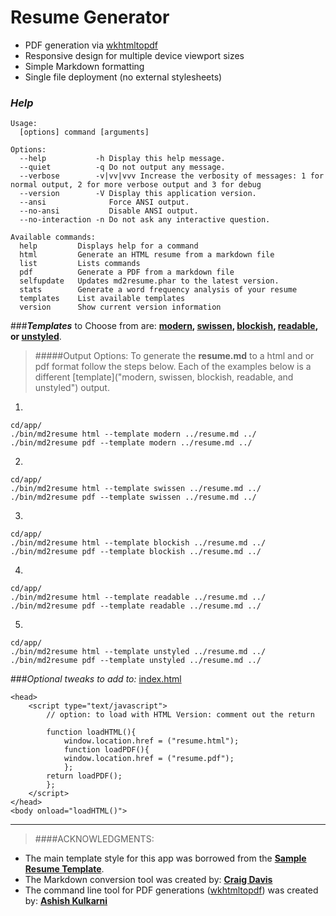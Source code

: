 # Resume Generator

- PDF generation via [wkhtmltopdf](https://github.com/pdfkit/pdfkit/wiki/Installing-WKHTMLTOPDF)
- Responsive design for multiple device viewport sizes
- Simple Markdown formatting
- Single file deployment (no external stylesheets)


### _**Help**_ 
```
Usage:
  [options] command [arguments]

Options:
  --help           -h Display this help message.
  --quiet          -q Do not output any message.
  --verbose        -v|vv|vvv Increase the verbosity of messages: 1 for normal output, 2 for more verbose output and 3 for debug
  --version        -V Display this application version.
  --ansi              Force ANSI output.
  --no-ansi           Disable ANSI output.
  --no-interaction -n Do not ask any interactive question.

Available commands:
  help         Displays help for a command
  html         Generate an HTML resume from a markdown file
  list         Lists commands
  pdf          Generate a PDF from a markdown file
  selfupdate   Updates md2resume.phar to the latest version.
  stats        Generate a word frequency analysis of your resume
  templates    List available templates
  version      Show current version information
```
###_**Templates**_ to Choose from are: **[modern]("#1"), [swissen]("#2"), [blockish]("#3"), [readable]("#4"), or [unstyled]("#5")**.

> #####Output Options:
To generate the **resume.md** to a html and or pdf format follow the steps below. Each of the examples below is a different [template]("modern, swissen, blockish, readable, and unstyled") output. 

1. 
```
cd/app/
./bin/md2resume html --template modern ../resume.md ../
./bin/md2resume pdf --template modern ../resume.md ../
```
2.
```
cd/app/
./bin/md2resume html --template swissen ../resume.md ../
./bin/md2resume pdf --template swissen ../resume.md ../
```
3.
```
cd/app/
./bin/md2resume html --template blockish ../resume.md ../
./bin/md2resume pdf --template blockish ../resume.md ../
```
4.
```
cd/app/
./bin/md2resume html --template readable ../resume.md ../
./bin/md2resume pdf --template readable ../resume.md ../
```
5.
```
cd/app/
./bin/md2resume html --template unstyled ../resume.md ../
./bin/md2resume pdf --template unstyled ../resume.md ../
```


###_Optional tweaks to add to:_  [index.html](http://grantstampfli.github.io/grs/index.html "This makes it so when you load the site the browser opens the desired file type.")

```
<head>
	<script type="text/javascript">
		// option: to load with HTML Version: comment out the return
		
    	function loadHTML(){
        	window.location.href = ("resume.html");
			function loadPDF(){
        	window.location.href = ("resume.pdf");
    		};
    	return loadPDF();
    	};
    </script>
</head>
<body onload="loadHTML()">
```
___
> ####ACKNOWLEDGMENTS:
* The main template style for this app was borrowed from the **[Sample Resume Template](http://sampleresumetemplate.net/ "A great starting point")**.
* The Markdown conversion tool was created by: **[Craig Davis](https://github.com/there4 "Author of the Markdown Generator")**
* The command line tool for PDF generations ([wkhtmltopdf](https://github.com/pdfkit/pdfkit/wiki/Installing-WKHTMLTOPDF ".md to .pdf")) was created by: **[Ashish Kulkarni](https://github.com/ashkulz "Author of the WKHTMLTOPDF commandline tool.")**
